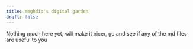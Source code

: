 ```yaml
---
title: meghdip's digital garden
draft: false
---
```




Nothing much here yet, will make it nicer, go and see if any of the md files are useful to you
